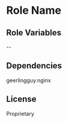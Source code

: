 Role Name
=========


Role Variables
--------------

--

Dependencies
------------

geerlingguy.nginx


License
-------

Proprietary
